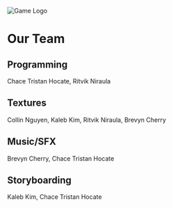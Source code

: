 ![Game Logo](https://i.imgur.com/wQYQZxv.png)

# Our Team

## Programming  
Chace Tristan Hocate, Ritvik Niraula

## Textures
Collin Nguyen, Kaleb Kim, Ritvik Niraula, Brevyn Cherry

## Music/SFX
Brevyn Cherry, Chace Tristan Hocate

## Storyboarding
Kaleb Kim, Chace Tristan Hocate
